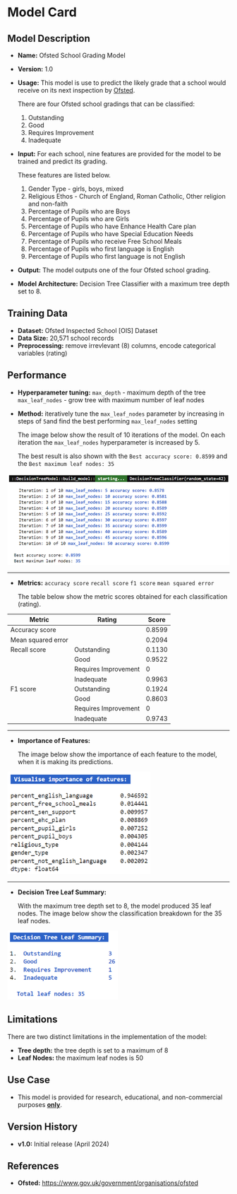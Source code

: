 # Model Card

## Model Description

- **Name:** Ofsted School Grading Model

- **Version:** 1.0

- **Usage:** This model is use to predict the likely grade that a school would receive on its next inspection by [Ofsted](https://www.gov.uk/government/organisations/ofsted). 
   <p>
		There are four Ofsted school gradings that can be classified:
    <ol>
		<li>Outstanding</li>
		<li>Good</li>
		<li>Requires Improvement</li>
		<li>Inadequate</li>
    </ol>
   </p>

- **Input:** For each school, nine features are provided for the model to be trained and predict its grading.
   <p>
    These features are listed below.
    <ol>
		<li>Gender Type - girls, boys, mixed</li>
		<li>Religious Ethos - Church of England, Roman Catholic, Other religion and non-faith</li>
		<li>Percentage of Pupils who are Boys</li>
		<li>Percentage of Pupils who are Girls</li>
		<li>Percentage of Pupils who have Enhance Health Care plan</li>
		<li>Percentage of Pupils who have Special Education Needs</li>
		<li>Percentage of Pupils who receive Free School Meals</li>
		<li>Percentage of Pupils who first language is English</li>
		<li>Percentage of Pupils who first language is not English</li>
    </ol>
   </p>


- **Output:** The model outputs one of the four Ofsted school grading.

- **Model Architecture:** Decision Tree Classifier with a maximum tree depth set to 8.

## Training Data

- **Dataset:** Ofsted Inspected School [OIS] Dataset
- **Data Size:** 20,571 school records
- **Preprocessing:** remove irrevlevant (8) columns, encode categorical variables (rating)

## Performance

- **Hyperparameter tuning:** `max_depth` - maximum depth of the tree `max_leaf_nodes` - grow tree with maximum number of leaf nodes

- **Method:** iteratively tune the `max_leaf_nodes` parameter by increasing in steps of `5`and find the best performing `max_leaf_nodes` setting

   The image below show the result of 10 iterations of the model. On each iteration the `max_leaf_nodes` hyperparameter is increased by 5.

   The best result is also shown with the `Best accuracy score: 0.8599` and the `Best maximum leaf nodes: 35`

 <div>
	<img style="width:700px" src="https://github.com/wrm65/Capstone-Project-2024/blob/main/images/decision_tree_01.png">
 </div>

---

- **Metrics:** `accuracy score` `recall score` `f1 score` `mean squared error`

   The table below show the metric scores obtained for each classification (rating).
	
| Metric | Rating | Score |
| --- | -- | --- |
| Accuracy score | &nbsp; | 0.8599 |
| Mean squared error | &nbsp; | 0.2094 |
| Recall score | Outstanding | 0.1130 |
| &nbsp; | Good | 0.9522 |
| &nbsp; | Requires Improvement | 0 |
| &nbsp; | Inadequate | 0.9963 |
| F1 score | Outstanding | 0.1924 |
| &nbsp; | Good | 0.8603 |
| &nbsp; | Requires Improvement | 0 |
| &nbsp; | Inadequate | 0.9743 |

---

- **Importance of Features:** 

   The image below show the importance of each feature to the model, when it is making its predictions.
	
 <div>
	<img style="width:325px" src="https://github.com/wrm65/Capstone-Project-2024/blob/main/images/decision_tree_02.png">
 </div>

---

- **Decision Tree Leaf Summary:**

   With the maximum tree depth set to 8, the model produced 35 leaf nodes. The image below show the classification breakdown for the 35 leaf nodes.

 <div>
	<img style="width:250px" src="https://github.com/wrm65/Capstone-Project-2024/blob/main/images/decision_tree_03.png">
 </div>


## Limitations

<p>
	<div>
    There are two distinct limitations in the implementation of the model:
    <ul>
    <li><b>Tree depth:</b> the tree depth is set to a maximum of 8</li>
    <li><b>Leaf Nodes:</b> the maximum leaf nodes is 50</li>
    </ul>
	<div>
</p>


## Use Case

- This model is provided for research, educational, and non-commercial purposes <b><u>only</u></b>.

## Version History

- **v1.0:**  Initial release (April 2024)

## References

- **Ofsted:** https://www.gov.uk/government/organisations/ofsted
